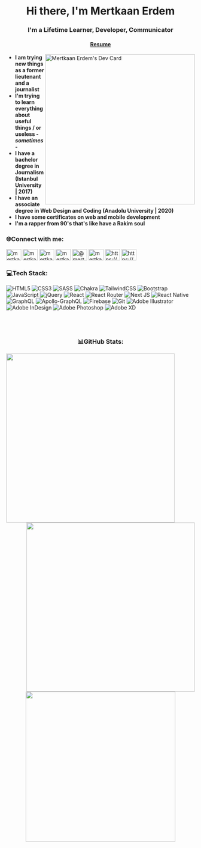 <h1 align="center">Hi there, I'm Mertkaan Erdem</h1>
<h3 align="center">I'm a Lifetime Learner, Developer, Communicator</h3>

<h4 align="center">
  
  [Resume](https://mertkaanerdem.w3spaces.com/)

</h4>

<a  href="https://app.daily.dev/mertkaanerdem"><img align="right" src="https://api.daily.dev/devcards/e110d78696814c01b394aa3c3c145a7c.png?r=2rb" width="400" alt="Mertkaan Erdem's Dev Card"/></a>



- **I am trying new things as a former lieutenant and a journalist**
- **I'm trying to learn everything about useful things / or useless _-sometimes-_**
- **I have a bachelor degree in Journalism (Istanbul University | 2017)**
- **I have an associate degree in Web Design and Coding (Anadolu University | 2020)**
- **I have some certificates on web and mobile development**
- **I'm a rapper from 90's that's like have a Rakim soul**



<h3 align="left">🌐Connect with me:</h3>
<p align="left">
<a href="https://codepen.io/mertkaanerdem" target="blank"><img align="center" src="https://raw.githubusercontent.com/rahuldkjain/github-profile-readme-generator/master/src/images/icons/Social/codepen.svg" alt="mertkaanerdem" height="30" width="40" /></a>
<a href="https://twitter.com/mertkaanerdem" target="blank"><img align="center" src="https://raw.githubusercontent.com/rahuldkjain/github-profile-readme-generator/master/src/images/icons/Social/twitter.svg" alt="mertkaanerdem" height="30" width="40" /></a>
<a href="https://linkedin.com/in/mertkaanerdem" target="blank"><img align="center" src="https://raw.githubusercontent.com/rahuldkjain/github-profile-readme-generator/master/src/images/icons/Social/linked-in-alt.svg" alt="mertkaanerdem" height="30" width="40" /></a>
<a href="https://instagram.com/mertkaanerdem" target="blank"><img align="center" src="https://raw.githubusercontent.com/rahuldkjain/github-profile-readme-generator/master/src/images/icons/Social/instagram.svg" alt="mertkaanerdem" height="30" width="40" /></a>
<a href="https://medium.com/@mertkaanerdem" target="blank"><img align="center" src="https://raw.githubusercontent.com/rahuldkjain/github-profile-readme-generator/master/src/images/icons/Social/medium.svg" alt="@mertkaanerdem" height="30" width="40" /></a>
<a href="https://www.hackerrank.com/mertkaanerdem" target="blank"><img align="center" src="https://raw.githubusercontent.com/rahuldkjain/github-profile-readme-generator/master/src/images/icons/Social/hackerrank.svg" alt="mertkaanerdem" height="30" width="40" /></a>
<a href="https://open.spotify.com/artist/2NGfe9lWQSahIJaLKe5e8J?si=TEiqjCcmQ5W3QEUDC35SGw" target="blank"><img align="center" src="https://raw.githubusercontent.com/rahuldkjain/github-profile-readme-generator/master/src/images/icons/Social/spotify.svg" alt="https://open.spotify.com/artist/2NGfe9lWQSahIJaLKe5e8J?si=TEiqjCcmQ5W3QEUDC35SGw" height="30" width="40" /></a>
<a href="https://www.youtube.com/channel/UCUw2YmBMUyh45dKYZ11Taog" target="blank"><img align="center" src="https://raw.githubusercontent.com/rahuldkjain/github-profile-readme-generator/master/src/images/icons/Social/youtube.svg" alt="https://www.youtube.com/channel/UCUw2YmBMUyh45dKYZ11Taog" height="30" width="40" /></a>
</p>



<h3 align="left">💻Tech Stack:</h3>
<p align="left">
  
  ![HTML5](https://img.shields.io/badge/HTML5-%23E34F26.svg?style=flat&logo=html5&logoColor=white) ![CSS3](https://img.shields.io/badge/CSS3-%231572B6.svg?style=flat&logo=css3&logoColor=white) ![SASS](https://img.shields.io/badge/SASS-hotpink.svg?style=flat&logo=SASS&logoColor=white) ![Chakra](https://img.shields.io/badge/Chakra-%234ED1C5.svg?style=flat&logo=chakraui&logoColor=white) ![TailwindCSS](https://img.shields.io/badge/TailwindCSS-%2338B2AC.svg?style=flat&logo=tailwind-css&logoColor=white) ![Bootstrap](https://img.shields.io/badge/Bootstrap-%23602C50.svg?style=flat&logo=Bootstrap&logoColor=white) ![JavaScript](https://img.shields.io/badge/JavaScript-%23323330.svg?style=flat&logo=javascript&logoColor=%23F7DF1E) ![jQuery](https://img.shields.io/badge/jQuery-%230769AD.svg?style=flat&logo=jquery&logoColor=white) ![React](https://img.shields.io/badge/React-%2320232a.svg?style=flat&logo=react&logoColor=%2361DAFB) ![React Router](https://img.shields.io/badge/React_Router-CA4245?style=flat&logo=react-router&logoColor=white) ![Next JS](https://img.shields.io/badge/Next-black?style=flat&logo=next.js&logoColor=white) ![React Native](https://img.shields.io/badge/React_Native-%2320232a.svg?style=flat&logo=react&logoColor=%2361DAFB) ![GraphQL](https://img.shields.io/badge/-GraphQL-E10098?style=flat&logo=graphql&logoColor=white) ![Apollo-GraphQL](https://img.shields.io/badge/-ApolloGraphQL-311C87?style=flat&logo=apollo-graphql) ![Firebase](https://img.shields.io/badge/Firebase-%23039BE5.svg?style=flat&logo=firebase) ![Git](https://img.shields.io/badge/Git-%23F1502F.svg?style=flat&logo=Git&logoColor=white) ![Adobe Illustrator](https://img.shields.io/badge/Adobe_Illustrator-%23FF9A00.svg?style=flat&logo=adobeillustrator&logoColor=white) ![Adobe InDesign](https://img.shields.io/badge/Adobe%20InDesign-49021F?style=flat&logo=adobeindesign&logoColor=white) ![Adobe Photoshop](https://img.shields.io/badge/Adobe_Photoshop-%2331A8FF.svg?style=flat&logo=adobephotoshop&logoColor=white) ![Adobe XD](https://img.shields.io/badge/Adobe%20Xd-470137?style=flat&logo=Adobe%20XD&logoColor=#FF61F6)

</p>

<br/>
<br/>

<h3 align="center">📊GitHub Stats:</h3>


<img align="left" src="https://github-readme-stats.vercel.app/api?username=mertkaanerdem&theme=prussian&hide_border=true&include_all_commits=true&count_private=true" width="450"/>

<!-- <p align="left"  width="200" >
  
 ![](https://github-readme-stats.vercel.app/api?username=mertkaanerdem&theme=prussian&hide_border=true&include_all_commits=true&count_private=true)

</p> -->


<img align="right" src="https://github-readme-streak-stats.herokuapp.com/?user=mertkaanerdem&theme=prussian&hide_border=true" width="450"/>


<!-- <p align="center">
  
  ![](https://github-readme-streak-stats.herokuapp.com/?user=mertkaanerdem&theme=prussian&hide_border=true)<br/>

</p> -->

<h3  align="center">
<img src="https://github-readme-stats.vercel.app/api/top-langs/?username=mertkaanerdem&theme=prussian&hide_border=true&include_all_commits=true&count_private=true&layout=compact" width="400"/>
</h3>

<!-- ![](https://github-readme-stats.vercel.app/api/top-langs/?username=mertkaanerdem&theme=prussian&hide_border=true&include_all_commits=true&count_private=true&layout=compact) -->

